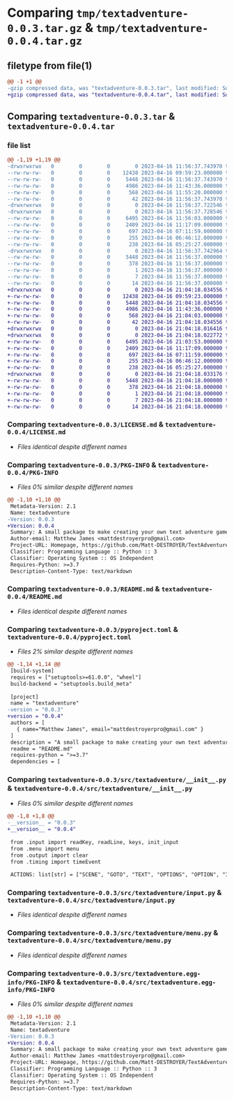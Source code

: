 # Comparing `tmp/textadventure-0.0.3.tar.gz` & `tmp/textadventure-0.0.4.tar.gz`

## filetype from file(1)

```diff
@@ -1 +1 @@
-gzip compressed data, was "textadventure-0.0.3.tar", last modified: Sun Apr 16 11:56:37 2023, max compression
+gzip compressed data, was "textadventure-0.0.4.tar", last modified: Sun Apr 16 21:04:18 2023, max compression
```

## Comparing `textadventure-0.0.3.tar` & `textadventure-0.0.4.tar`

### file list

```diff
@@ -1,19 +1,19 @@
-drwxrwxrwx   0        0        0        0 2023-04-16 11:56:37.743970 textadventure-0.0.3/
--rw-rw-rw-   0        0        0    12438 2023-04-16 09:59:23.000000 textadventure-0.0.3/LICENSE.md
--rw-rw-rw-   0        0        0     5448 2023-04-16 11:56:37.743970 textadventure-0.0.3/PKG-INFO
--rw-rw-rw-   0        0        0     4986 2023-04-16 11:43:36.000000 textadventure-0.0.3/README.md
--rw-rw-rw-   0        0        0      568 2023-04-16 11:55:20.000000 textadventure-0.0.3/pyproject.toml
--rw-rw-rw-   0        0        0       42 2023-04-16 11:56:37.743970 textadventure-0.0.3/setup.cfg
-drwxrwxrwx   0        0        0        0 2023-04-16 11:56:37.722546 textadventure-0.0.3/src/
-drwxrwxrwx   0        0        0        0 2023-04-16 11:56:37.728546 textadventure-0.0.3/src/textadventure/
--rw-rw-rw-   0        0        0     6495 2023-04-16 11:56:03.000000 textadventure-0.0.3/src/textadventure/__init__.py
--rw-rw-rw-   0        0        0     2409 2023-04-16 11:17:09.000000 textadventure-0.0.3/src/textadventure/input.py
--rw-rw-rw-   0        0        0      697 2023-04-16 07:11:59.000000 textadventure-0.0.3/src/textadventure/menu.py
--rw-rw-rw-   0        0        0      255 2023-04-16 06:46:12.000000 textadventure-0.0.3/src/textadventure/output.py
--rw-rw-rw-   0        0        0      238 2023-04-16 05:25:27.000000 textadventure-0.0.3/src/textadventure/timing.py
-drwxrwxrwx   0        0        0        0 2023-04-16 11:56:37.742964 textadventure-0.0.3/src/textadventure.egg-info/
--rw-rw-rw-   0        0        0     5448 2023-04-16 11:56:37.000000 textadventure-0.0.3/src/textadventure.egg-info/PKG-INFO
--rw-rw-rw-   0        0        0      378 2023-04-16 11:56:37.000000 textadventure-0.0.3/src/textadventure.egg-info/SOURCES.txt
--rw-rw-rw-   0        0        0        1 2023-04-16 11:56:37.000000 textadventure-0.0.3/src/textadventure.egg-info/dependency_links.txt
--rw-rw-rw-   0        0        0        7 2023-04-16 11:56:37.000000 textadventure-0.0.3/src/textadventure.egg-info/requires.txt
--rw-rw-rw-   0        0        0       14 2023-04-16 11:56:37.000000 textadventure-0.0.3/src/textadventure.egg-info/top_level.txt
+drwxrwxrwx   0        0        0        0 2023-04-16 21:04:18.034556 textadventure-0.0.4/
+-rw-rw-rw-   0        0        0    12438 2023-04-16 09:59:23.000000 textadventure-0.0.4/LICENSE.md
+-rw-rw-rw-   0        0        0     5448 2023-04-16 21:04:18.034556 textadventure-0.0.4/PKG-INFO
+-rw-rw-rw-   0        0        0     4986 2023-04-16 11:43:36.000000 textadventure-0.0.4/README.md
+-rw-rw-rw-   0        0        0      568 2023-04-16 21:04:03.000000 textadventure-0.0.4/pyproject.toml
+-rw-rw-rw-   0        0        0       42 2023-04-16 21:04:18.034556 textadventure-0.0.4/setup.cfg
+drwxrwxrwx   0        0        0        0 2023-04-16 21:04:18.016416 textadventure-0.0.4/src/
+drwxrwxrwx   0        0        0        0 2023-04-16 21:04:18.022772 textadventure-0.0.4/src/textadventure/
+-rw-rw-rw-   0        0        0     6495 2023-04-16 21:03:53.000000 textadventure-0.0.4/src/textadventure/__init__.py
+-rw-rw-rw-   0        0        0     2409 2023-04-16 11:17:09.000000 textadventure-0.0.4/src/textadventure/input.py
+-rw-rw-rw-   0        0        0      697 2023-04-16 07:11:59.000000 textadventure-0.0.4/src/textadventure/menu.py
+-rw-rw-rw-   0        0        0      255 2023-04-16 06:46:12.000000 textadventure-0.0.4/src/textadventure/output.py
+-rw-rw-rw-   0        0        0      238 2023-04-16 05:25:27.000000 textadventure-0.0.4/src/textadventure/timing.py
+drwxrwxrwx   0        0        0        0 2023-04-16 21:04:18.033176 textadventure-0.0.4/src/textadventure.egg-info/
+-rw-rw-rw-   0        0        0     5448 2023-04-16 21:04:18.000000 textadventure-0.0.4/src/textadventure.egg-info/PKG-INFO
+-rw-rw-rw-   0        0        0      378 2023-04-16 21:04:18.000000 textadventure-0.0.4/src/textadventure.egg-info/SOURCES.txt
+-rw-rw-rw-   0        0        0        1 2023-04-16 21:04:18.000000 textadventure-0.0.4/src/textadventure.egg-info/dependency_links.txt
+-rw-rw-rw-   0        0        0        7 2023-04-16 21:04:18.000000 textadventure-0.0.4/src/textadventure.egg-info/requires.txt
+-rw-rw-rw-   0        0        0       14 2023-04-16 21:04:18.000000 textadventure-0.0.4/src/textadventure.egg-info/top_level.txt
```

### Comparing `textadventure-0.0.3/LICENSE.md` & `textadventure-0.0.4/LICENSE.md`

 * *Files identical despite different names*

### Comparing `textadventure-0.0.3/PKG-INFO` & `textadventure-0.0.4/PKG-INFO`

 * *Files 0% similar despite different names*

```diff
@@ -1,10 +1,10 @@
 Metadata-Version: 2.1
 Name: textadventure
-Version: 0.0.3
+Version: 0.0.4
 Summary: A small package to make creating your own text adventure games easy!
 Author-email: Matthew James <mattdestroyerpro@gmail.com>
 Project-URL: Homepage, https://github.com/Matt-DESTROYER/TextAdventures
 Classifier: Programming Language :: Python :: 3
 Classifier: Operating System :: OS Independent
 Requires-Python: >=3.7
 Description-Content-Type: text/markdown
```

### Comparing `textadventure-0.0.3/README.md` & `textadventure-0.0.4/README.md`

 * *Files identical despite different names*

### Comparing `textadventure-0.0.3/pyproject.toml` & `textadventure-0.0.4/pyproject.toml`

 * *Files 2% similar despite different names*

```diff
@@ -1,14 +1,14 @@
 [build-system]
 requires = ["setuptools>=61.0.0", "wheel"]
 build-backend = "setuptools.build_meta"
 
 [project]
 name = "textadventure"
-version = "0.0.3"
+version = "0.0.4"
 authors = [
   { name="Matthew James", email="mattdestroyerpro@gmail.com" }
 ]
 description = "A small package to make creating your own text adventure games easy!"
 readme = "README.md"
 requires-python = ">=3.7"
 dependencies = [
```

### Comparing `textadventure-0.0.3/src/textadventure/__init__.py` & `textadventure-0.0.4/src/textadventure/__init__.py`

 * *Files 0% similar despite different names*

```diff
@@ -1,8 +1,8 @@
-__version__ = "0.0.3"
+__version__ = "0.0.4"
 
 from .input import readKey, readLine, keys, init_input
 from .menu import menu
 from .output import clear
 from .timing import timeEvent
 
 ACTIONS: list[str] = ["SCENE", "GOTO", "TEXT", "OPTIONS", "OPTION", "INTERACTION", "SUCCESS", "FAIL", "END"]
```

### Comparing `textadventure-0.0.3/src/textadventure/input.py` & `textadventure-0.0.4/src/textadventure/input.py`

 * *Files identical despite different names*

### Comparing `textadventure-0.0.3/src/textadventure/menu.py` & `textadventure-0.0.4/src/textadventure/menu.py`

 * *Files identical despite different names*

### Comparing `textadventure-0.0.3/src/textadventure.egg-info/PKG-INFO` & `textadventure-0.0.4/src/textadventure.egg-info/PKG-INFO`

 * *Files 0% similar despite different names*

```diff
@@ -1,10 +1,10 @@
 Metadata-Version: 2.1
 Name: textadventure
-Version: 0.0.3
+Version: 0.0.4
 Summary: A small package to make creating your own text adventure games easy!
 Author-email: Matthew James <mattdestroyerpro@gmail.com>
 Project-URL: Homepage, https://github.com/Matt-DESTROYER/TextAdventures
 Classifier: Programming Language :: Python :: 3
 Classifier: Operating System :: OS Independent
 Requires-Python: >=3.7
 Description-Content-Type: text/markdown
```

